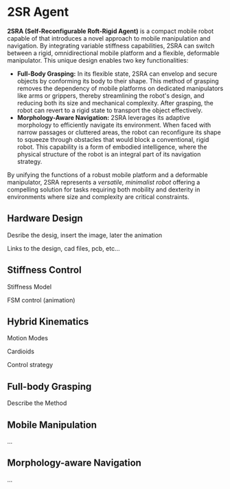 # 2SR Agent

**2SRA (Self-Reconfigurable Roft-Rigid Agent)** is a compact mobile robot capable of that introduces a novel approach to mobile manipulation and navigation. By integrating variable stiffness capabilities, 2SRA can switch between a rigid, omnidirectional mobile platform and a flexible, deformable manipulator. This unique design enables two key functionalities:
* **Full-Body Grasping:** In its flexible state, 2SRA can envelop and secure objects by conforming its body to their shape. This method of grasping removes the dependency of mobile platforms on dedicated manipulators like arms or grippers, thereby streamlining the robot's design, and reducing both its size and mechanical complexity. After grasping, the robot can revert to a rigid state to transport the object effectively.
* **Morphology-Aware Navigation:** 2SRA leverages its adaptive morphology to efficiently navigate its environment. When faced with narrow passages or cluttered areas, the robot can reconfigure its shape to squeeze through obstacles that would block a conventional, rigid robot. This capability is a form of embodied intelligence, where the physical structure of the robot is an integral part of its navigation strategy.

By unifying the functions of a robust mobile platform and a deformable manipulator, 2SRA represents a *versatile, minimalist robot* offering a compelling solution for tasks requiring both mobility and dexterity in environments where size and complexity are critical constraints.



## Hardware Design

Desribe the desig, insert the image, later the animation

Links to the design, cad files, pcb, etc...

## Stiffness Control

Stiffness Model

FSM control (animation)

## Hybrid Kinematics

Motion Modes

Cardioids

Control strategy

## Full-body Grasping

Describe the Method

## Mobile Manipulation

...

## Morphology-aware Navigation

...
